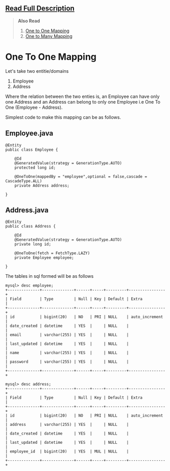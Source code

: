 
[Read Full Description](http://www.ekiras.com/2016/09/one-to-one-mapping-in-spring-boot-spring-data-jpa-hibernate.html)
---


> **Also Read**   
> 1. [One to One Mapping](http://www.ekiras.com/2016/09/one-to-one-mapping-in-spring-boot-spring-data-jpa-hibernate.html)  
> 2. [One to Many Mapping](http://www.ekiras.com/2016/11/one-to-many-mapping-in-spring-boot-spring-data-jpa-hibernate.html)


# One To One Mapping 
Let's take two entitie/domains 

1.  Employee
2.  Address

Where the relation between the two enties is, an Employee can have only one Address and an Address can belong to only one Employee i.e One To One (Employee - Address).

Simplest code to make this mapping can be as follows.

## Employee.java
    @Entity
    public class Employee {

        @Id
        @GeneratedValue(strategy = GenerationType.AUTO)
        protected long id;

        @OneToOne(mappedBy = "employee",optional = false,cascade = CascadeType.ALL)
        private Address address;

    }

## Address.java
    @Entity
    public class Address {

        @Id
        @GeneratedValue(strategy = GenerationType.AUTO)
        private long id;

        @OneToOne(fetch = FetchType.LAZY)
        private Employee employee;

    }
    
The tables in sql formed will be as follows

    mysql> desc employee;
    +--------------+--------------+------+-----+---------+----------------+
    | Field        | Type         | Null | Key | Default | Extra          |
    +--------------+--------------+------+-----+---------+----------------+
    | id           | bigint(20)   | NO   | PRI | NULL    | auto_increment |
    | date_created | datetime     | YES  |     | NULL    |                |
    | email        | varchar(255) | YES  |     | NULL    |                |
    | last_updated | datetime     | YES  |     | NULL    |                |
    | name         | varchar(255) | YES  |     | NULL    |                |
    | password     | varchar(255) | YES  |     | NULL    |                |
    +--------------+--------------+------+-----+---------+----------------+

    mysql> desc address;
    +--------------+--------------+------+-----+---------+----------------+
    | Field        | Type         | Null | Key | Default | Extra          |
    +--------------+--------------+------+-----+---------+----------------+
    | id           | bigint(20)   | NO   | PRI | NULL    | auto_increment |
    | address      | varchar(255) | YES  |     | NULL    |                |
    | date_created | datetime     | YES  |     | NULL    |                |
    | last_updated | datetime     | YES  |     | NULL    |                |
    | employee_id  | bigint(20)   | YES  | MUL | NULL    |                |
    +--------------+--------------+------+-----+---------+----------------+
